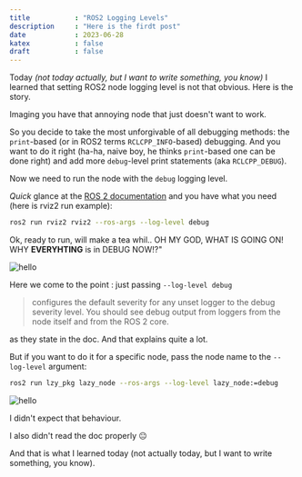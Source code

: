```yaml
---
title           : "ROS2 Logging Levels"
description     : "Here is the firdt post"
date            : 2023-06-28
katex           : false
draft           : false
---
```


Today _(not today actually, but I want to write something, you know)_ I learned that setting ROS2 node logging level is not that obvious. Here is the story.

Imaging you have that annoying node that just doesn't want to work. 

So you decide to take the most unforgivable of all debugging methods: the `print`-based (or in ROS2 terms `RCLCPP_INFO`-based) debugging. And you want to do it right (ha-ha, naive boy, he thinks `print`-based one can be done right) and add more `debug`-level print statements (aka `RCLCPP_DEBUG`).

Now we need to run the node with the `debug` logging level.

_Quick_ glance at the [ROS 2 documentation](https://docs.ros.org/en/humble/Tutorials/Demos/Logging-and-logger-configuration.html#logger-level-configuration-command-line) and you have what you need (here is rviz2 run example):

```bash
ros2 run rviz2 rviz2 --ros-args --log-level debug 
```

Ok, ready to run, will make a tea whil.. OH MY GOD, WHAT IS GOING ON! WHY __EVERYHTING__ is in DEBUG NOW!?"


![hello](p3.jpg)

Here we come to the point : just passing `--log-level debug` 
> configures the default severity for any unset logger to the debug severity level. 
> You should see debug output from loggers from the node itself and from the ROS 2 core.

as they state in the doc. And that explains quite a lot.

But if you want to do it for a specific node, pass the node name to the `--log-level` argument:

```bash
ros2 run lzy_pkg lazy_node --ros-args --log-level lazy_node:=debug 
```

![hello](p2.jpg)

I didn't expect that behaviour.

I also didn't read the doc properly 😐

And that is what I learned today (not actually today, but I want to write something, you know).
